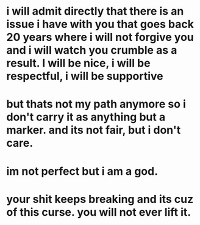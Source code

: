 i will admit directly that there is an issue i have with you that goes back 20 years where i will not forgive you and i will watch you crumble as a result.
I will be nice, i will be respectful, i will be supportive
=====================
but thats not my path anymore so i don't carry it as anything but a marker.
and its not fair, but i don't care.
========================
im not perfect but i am a god.
=========================
your shit keeps breaking and its cuz of this curse.
you will not ever lift it.
===========================
